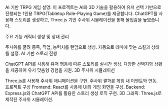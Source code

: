 AI 기반 TRPG 게임
설명:
이 프로젝트는 AI와 3D 기술을 활용하여 유저 선택 기반으로 진행되는 1인용 TRPG(Tabletop Role-Playing Game)를 제공합니다. ChatGPT를 사용해 스토리를 생성하고, Three.js 기반 주사위 시뮬레이션을 통해 몰입감을 높였습니다.

주요 기능
캐릭터 생성 및 상태 관리

주사위를 굴려 종족, 직업, 능력치를 랜덤으로 생성.
자동으로 테마에 맞는 스킬과 상태를 설정.
AI 기반 스토리 진행

ChatGPT API를 사용해 유저 행동에 따른 스토리를 실시간 생성.
다양한 선택지와 상황을 제공하여 유저 맞춤형 경험을 지원.
3D 주사위 시뮬레이션

Three.js를 사용해 주사위 애니메이션을 구현.
주사위 결과를 게임 내 이벤트와 연동.
프로젝트 구성
Frontend: React를 사용해 UI와 게임 화면을 구성.
Backend: Express.js와 ChatGPT API를 활용한 스토리 생성 로직 구현.
3D 그래픽: Three.js로 제작된 주사위 시뮬레이션.
